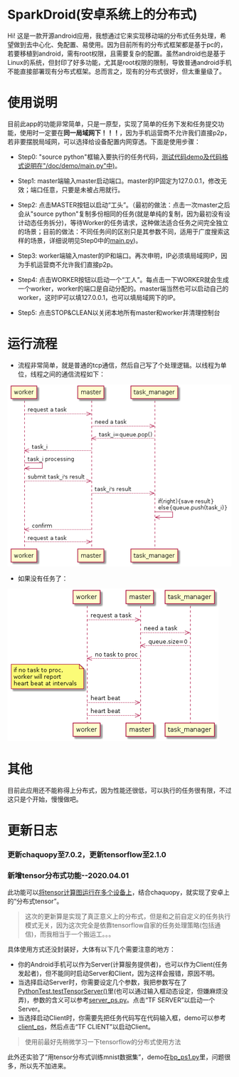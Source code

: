# SparkDroid(安卓系统上的分布式)

Hi! 这是一款开源android应用，我想通过它来实现移动端的分布式任务处理，希望做到去中心化、免配置、易使用。因为目前所有的分布式框架都是基于pc的，若要移植到android，需有root权限，且需要复杂的配置。虽然android也是基于Linux的系统，但封印了好多功能，尤其是root权限的限制，导致普通android手机不能直接部署现有分布式框架。总而言之，现有的分布式很好，但太重量级了。

# 使用说明

目前此app的功能非常简单，只是一原型，实现了简单的任务下发和任务提交功能，使用时一定要在**同一局域网下！！！**，因为手机运营商不允许我们直接p2p，若非要摆脱局域网，可以选择给设备配置内网穿透。下面是使用步骤：

- Step0: "source python"框输入要执行的任务代码，[测试代码demo及代码格式说明在"/doc/demo/main.py"中)](doc/demo/main.py)。

- Step1: master端输入master启动端口。master的IP固定为127.0.0.1，修改无效；端口任意，只要是未被占用就行。

- Step2: 点击MASTER按钮以启动“工头”。（最初的做法：点击一次master之后会从"source python"复制多份相同的任务(就是单纯的复制，因为最初没有设计动态任务拆分)，等待Worker的任务请求，这种做法适合任务之间完全独立的场景；目前的做法：不同任务间的区别只是其参数不同，适用于广度搜索这样的场景，详细说明见Step0中的[main.py](doc/demo/main.py))。

- Step3: worker端输入master的IP和端口。再次申明，IP必须填局域网IP，因为手机运营商不允许我们直接p2p。

- Step4: 点击WORKER按钮以启动一个“工人”。每点击一下WORKER就会生成一个worker，worker的端口是自动分配的。master端当然也可以启动自己的worker，这时IP可以填127.0.0.1，也可以填局域网下的IP。

- Step5: 点击STOP&CLEAN以关闭本地所有master和worker并清理控制台

# 运行流程

- 流程非常简单，就是普通的tcp通信，然后自己写了个处理逻辑。以线程为单位，线程之间的通信流程如下：

![正常工作中···](doc/pic/working.png)

- 如果没有任务了：

![任务都做完了···](doc/pic/waiting.png)

# 其他

目前此应用还不能称得上分布式，因为性能还很低，可以执行的任务很有限，不过这只是个开始，慢慢做吧。

# 更新日志

### 更新chaquopy至7.0.2，更新tensorflow至2.1.0

### 新增tensor分布式功能--2020.04.01

此功能可以[将tensor计算图运行在多个设备上](https://www.tensorflow.org/tutorials/distribute/custom_training)，结合chaquopy，就实现了安卓上的“分布式tensor”。
> 这次的更新算是实现了真正意义上的分布式，但是和之前自定义的任务执行模式无关，因为这次完全是依靠tensorflow自家的任务处理策略(包括通信)，而我相当于一个搬运工。。。

具体使用方式还没封装好，大体有以下几个需要注意的地方：
- 你的Android手机可以作为Server(计算服务提供者)，也可以作为Client(任务发起者)，但不能同时启动Server和Client，因为这样会报错，原因不明。
- 当选择启动Server时，你需要设定几个参数，我把参数写在了[PythonTest.testTensorServer()](app/src/main/java/com/mrl/sparkdroid/PythonTest.java)里(也可以通过输入框动态设定，但嫌麻烦没弄)，参数的含义可以参考[server_ps.py](doc/demo/server_ps.py)。点击“TF SERVER”以启动一个Server。
- 当选择启动Client时，你需要先把任务代码写在代码输入框，demo可以参考[client_ps](doc/demo/client_ps.py)，然后点击“TF CLIENT”以启动Client。
> 使用前最好先稍微学习一下tensorflow的分布式使用方法

此外还实验了“用tensor分布式训练mnist数据集”，demo在[bp_ps1.py](doc/demo/bp_ps1.py)里，问题很多，所以先不加进来。